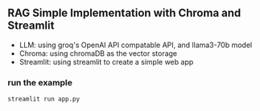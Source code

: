 ## RAG Simple Implementation with Chroma and Streamlit
* LLM: using groq's OpenAI API compatable API, and llama3-70b model
* Chroma: using chromaDB as the vector storage
* Streamlit: using streamlit to create a simple web app


### run the example
```shell
streamlit run app.py
```